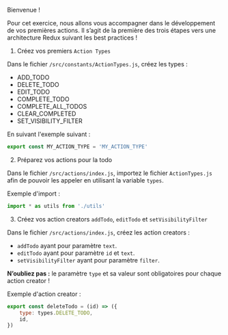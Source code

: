 Bienvenue !

Pour cet exercice, nous allons vous accompagner dans le développement de vos premières actions. Il s’agit de la première des trois étapes vers une architecture Redux suivant les best practices !

1. Créez vos premiers `Action Types`

Dans le fichier `/src/constants/ActionTypes.js`, créez les types :
- ADD_TODO
- DELETE_TODO
- EDIT_TODO
- COMPLETE_TODO
- COMPLETE_ALL_TODOS
- CLEAR_COMPLETED
- SET_VISIBILITY_FILTER

En suivant l'exemple suivant :
```javascript
export const MY_ACTION_TYPE = 'MY_ACTION_TYPE'
```

2. Préparez vos actions pour la todo

Dans le fichier `/src/actions/index.js`, importez le fichier `ActionTypes.js` afin de pouvoir les appeler en utilisant la variable `types`.

Exemple d'import :
```javascript
import * as utils from './utils'
```

3. Créez vos action creators `addTodo`, `editTodo` et `setVisibilityFilter`

Dans le fichier `/src/actions/index.js`, créez les action creators :
- `addTodo` ayant pour paramètre `text`.
- `editTodo` ayant pour paramètre `id` et `text`.
- `setVisibilityFilter` ayant pour paramètre `filter`.

**N’oubliez pas :** le paramètre `type` et sa valeur sont obligatoires pour chaque action creator !

Exemple d'action creator :
```javascript
export const deleteTodo = (id) => ({
	type: types.DELETE_TODO,
	id,
})
```